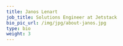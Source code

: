 ```yaml
---
title: Janos Lenart
job_title: Solutions Engineer at Jetstack
bio_pic_url: /img/jpg/about-janos.jpg
type: bio
weight: 3
---
```


